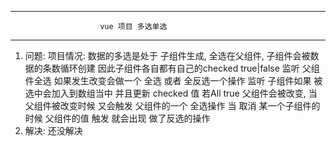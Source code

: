 ------------------------------------------------------------------------------
                        vue 项目 多选单选 
------------------------------------------------------------------------------
  1. 问题: 项目情况: 数据的多选是处于 子组件生成, 全选在父组件,
           子组件会被数据的条数循环创建 因此子组件各自都有自己的checked true|false
           监听 父组件全选 如果发生改变会做一个 全选 或者 全反选一个操作 
           监听 子组件如果 被选中会加入到数组当中 并且更新 checked 值 若All true 
             父组件会被改变, 当父组件被改变时候 又会触发 父组件的一个 全选操作
             当 取消 某一个子组件的时候 父组件的值 触发 就会出现 做了反选的操作
  2. 解决: 还没解决
